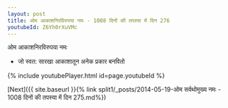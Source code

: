 ```yaml
---
layout: post
title: ओम आकाशनिरविरुपया नमः - 1008 दिनों की तपस्या में दिन 276
youtubeId: Z6Yh0rXuVMc
---
```

 
 
 ओम आकाशनिरविरुपया नमः  
 
 -  जो स्वत: सारखा आकाशातून अनेक प्रकार बनवितो 
 
  
 
  
 
 
 
 
 
 


{% include youtubePlayer.html id=page.youtubeId %}
 
[Next]({{ site.baseurl }}{% link  split1/_posts/2014-05-19-ओम सर्वथोमुख्य नमः - 1008 दिनों की तपस्या में दिन 275.md%})
 
